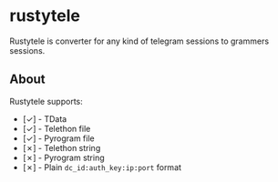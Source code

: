 # rustytele
Rustytele is converter for any kind of telegram sessions to grammers sessions.

## About
Rustytele supports:

- [&check;] - TData
- [&check;] - Telethon file
- [&check;] - Pyrogram file
- [&cross;] - Telethon string
- [&cross;] - Pyrogram string
- [&cross;] - Plain `dc_id:auth_key:ip:port` format